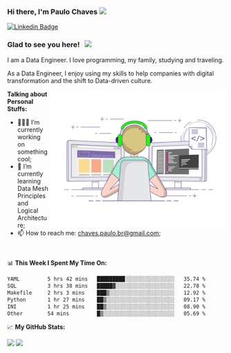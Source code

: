 ### Hi there, I'm Paulo Chaves</a> <img src="https://media.giphy.com/media/hvRJCLFzcasrR4ia7z/giphy.gif" width="25px">

[![Linkedin Badge](https://img.shields.io/badge/-LinkedIn-0e76a8?style=flat-square&logo=Linkedin&logoColor=white)](https://www.linkedin.com/in/paulo-sergio-dias-chaves-74442749)

### Glad to see you here! &nbsp; ![](https://visitor-badge.glitch.me/badge?page_id=paulosdchaves.paulosdchaves)

I am a Data Engineer. I love programming, my family, studying and traveling.

As a Data Engineer, I enjoy using my skills to help companies with digital transformation and the shift to Data-driven culture.

<img align="right" alt="GIF" src="https://github.com/paulosdchaves/paulosdchaves/blob/master/coding.gif?raw=true" width="408" height="318" />
  

**Talking about Personal Stuffs:**

- 👨🏻‍💻 I’m currently working on something cool;
- 🚀 I’m currently learning Data Mesh Principles and Logical Architecture;
- 📫 How to reach me: chaves.paulo.br@gmail.com;

</br>

📊 **This Week I Spent My Time On:**
<!--START_SECTION:waka-->

```text
YAML         5 hrs 42 mins   █████████░░░░░░░░░░░░░░░░   35.74 %
SQL          3 hrs 38 mins   █████▓░░░░░░░░░░░░░░░░░░░   22.78 %
Makefile     2 hrs 3 mins    ███▒░░░░░░░░░░░░░░░░░░░░░   12.92 %
Python       1 hr 27 mins    ██▒░░░░░░░░░░░░░░░░░░░░░░   09.17 %
INI          1 hr 25 mins    ██▒░░░░░░░░░░░░░░░░░░░░░░   08.90 %
Other        54 mins         █▒░░░░░░░░░░░░░░░░░░░░░░░   05.69 %
```

<!--END_SECTION:waka-->


📈 **My GitHub Stats:**

<p>
  <img height="180em" src="https://github-readme-stats.vercel.app/api?username=paulosdchaves&show_icons=true&hide_border=true&&count_private=true&include_all_commits=true" />
  <img height="180em" src="https://github-readme-stats.vercel.app/api/top-langs/?username=paulosdchaves&exclude_repo=KNN-Image-Classification&show_icons=true&hide_border=true&layout=compact&langs_count=8"/>
</p>




